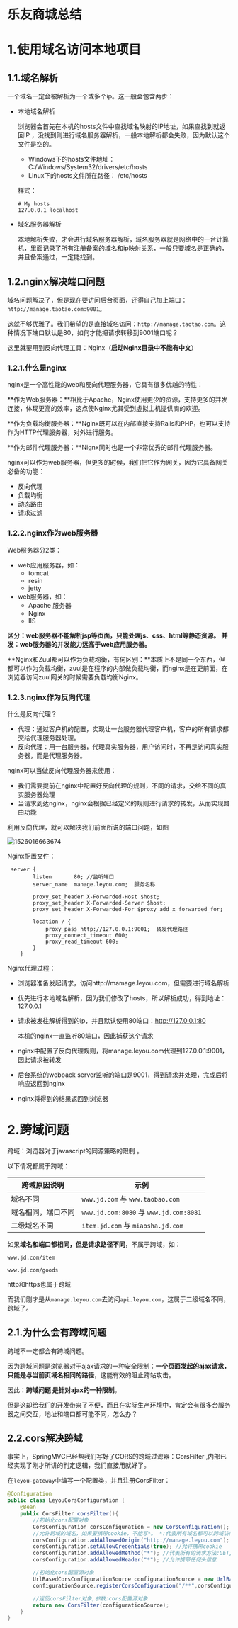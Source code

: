# 乐友商城总结

# 1.使用域名访问本地项目

## 1.1.域名解析

一个域名一定会被解析为一个或多个ip。这一般会包含两步：

- 本地域名解析

  浏览器会首先在本机的hosts文件中查找域名映射的IP地址，如果查找到就返回IP ，没找到则进行域名服务器解析，一般本地解析都会失败，因为默认这个文件是空的。

  - Windows下的hosts文件地址：C:/Windows/System32/drivers/etc/hosts
  - Linux下的hosts文件所在路径： /etc/hosts 

  样式：

  ```
  # My hosts
  127.0.0.1 localhost
  ```

- 域名服务器解析

  本地解析失败，才会进行域名服务器解析，域名服务器就是网络中的一台计算机，里面记录了所有注册备案的域名和ip映射关系，一般只要域名是正确的，并且备案通过，一定能找到。

## 1.2.nginx解决端口问题

域名问题解决了，但是现在要访问后台页面，还得自己加上端口：`http://manage.taotao.com:9001`。

这就不够优雅了。我们希望的是直接域名访问：`http://manage.taotao.com`。这种情况下端口默认是80，如何才能把请求转移到9001端口呢？

这里就要用到反向代理工具：Nginx（**启动Nginx目录中不能有中文**）

### 1.2.1.什么是nginx

nginx是一个高性能的web和反向代理服务器，它具有很多优越的特性：

**作为Web服务器：**相比于Apache，Nginx使用更少的资源，支持更多的并发连接，体现更高的效率，这点使Nginx尤其受到虚拟主机提供商的欢迎。

**作为负载均衡服务器：**Nginx既可以在内部直接支持Rails和PHP，也可以支持作为HTTP代理服务器，对外进行服务。

**作为邮件代理服务器：**Nignx同时也是一个非常优秀的邮件代理服务器。



nginx可以作为web服务器，但更多的时候，我们把它作为网关，因为它具备网关必备的功能：

- 反向代理
- 负载均衡
- 动态路由
- 请求过滤

### 1.2.2.nginx作为web服务器

Web服务器分2类：

- web应用服务器，如：
  - tomcat 
  - resin
  - jetty
- web服务器，如：
  - Apache 服务器 
  - Nginx
  - IIS  

**区分：web服务器不能解析jsp等页面，只能处理js、css、html等静态资源。**
**并发：web服务器的并发能力远高于web应用服务器。**

**Nginx和Zuul都可以作为负载均衡，有何区别：**本质上不是同一个东西，但都可以作为负载均衡，zuul是在程序的内部做负载均衡，而nginx是在更前面，在浏览器访问zuul网关的时候需要负载均衡Nginx。



### 1.2.3.nginx作为反向代理

什么是反向代理？

- 代理：通过客户机的配置，实现让一台服务器代理客户机，客户的所有请求都交给代理服务器处理。
- 反向代理：用一台服务器，代理真实服务器，用户访问时，不再是访问真实服务器，而是代理服务器。

nginx可以当做反向代理服务器来使用：

- 我们需要提前在nginx中配置好反向代理的规则，不同的请求，交给不同的真实服务器处理
- 当请求到达nginx，nginx会根据已经定义的规则进行请求的转发，从而实现路由功能

利用反向代理，就可以解决我们前面所说的端口问题，如图

![1526016663674](D:\IDEAWorkspace\Xuriven-leyou\assets\1526016663674.png)

Nginx配置文件：

```
 server {
        listen       80; //监听端口
        server_name  manage.leyou.com;  服务名称

        proxy_set_header X-Forwarded-Host $host;
		proxy_set_header X-Forwarded-Server $host;
		proxy_set_header X-Forwarded-For $proxy_add_x_forwarded_for;
		
		location / {
			proxy_pass http://127.0.0.1:9001;  转发代理路径
			proxy_connect_timeout 600;
			proxy_read_timeout 600;
		}
    }
```

Nginx代理过程：

* 浏览器准备发起请求，访问http://mamage.leyou.com，但需要进行域名解析

* 优先进行本地域名解析，因为我们修改了hosts，所以解析成功，得到地址：127.0.0.1

* 请求被发往解析得到的ip，并且默认使用80端口：http://127.0.0.1:80

  本机的nginx一直监听80端口，因此捕获这个请求

* nginx中配置了反向代理规则，将manage.leyou.com代理到127.0.0.1:9001，因此请求被转发

* 后台系统的webpack server监听的端口是9001，得到请求并处理，完成后将响应返回到nginx

* nginx将得到的结果返回到浏览器

# 2.跨域问题

跨域：浏览器对于javascript的同源策略的限制 。

以下情况都属于跨域：

| 跨域原因说明       | 示例                                   |
| ------------------ | -------------------------------------- |
| 域名不同           | `www.jd.com` 与 `www.taobao.com`       |
| 域名相同，端口不同 | `www.jd.com:8080` 与 `www.jd.com:8081` |
| 二级域名不同       | `item.jd.com` 与 `miaosha.jd.com`      |

如果**域名和端口都相同，但是请求路径不同**，不属于跨域，如：

`www.jd.com/item` 

`www.jd.com/goods`

http和https也属于跨域

而我们刚才是从`manage.leyou.com`去访问`api.leyou.com`，这属于二级域名不同，跨域了。

## 2.1.为什么会有跨域问题

跨域不一定都会有跨域问题。

因为跨域问题是浏览器对于ajax请求的一种安全限制：**一个页面发起的ajax请求，只能是与当前页域名相同的路径**，这能有效的阻止跨站攻击。

因此：**跨域问题 是针对ajax的一种限制**。

但是这却给我们的开发带来了不便，而且在实际生产环境中，肯定会有很多台服务器之间交互，地址和端口都可能不同，怎么办？

## 2.2.cors解决跨域

事实上，SpringMVC已经帮我们写好了CORS的跨域过滤器：CorsFilter ,内部已经实现了刚才所讲的判定逻辑，我们直接用就好了。

在`leyou-gateway`中编写一个配置类，并且注册CorsFilter：

```java
@Configuration
public class LeyouCorsConfiguration {
    @Bean
    public CorsFilter corsFilter(){
        //初始化cors配置对象
        CorsConfiguration corsConfiguration = new CorsConfiguration();
        //允许跨域的域名，如果要携带cookie，不能写*。 *:代表所有域名都可以跨域访问
        corsConfiguration.addAllowedOrigin("http://manage.leyou.com");
        corsConfiguration.setAllowCredentials(true); //允许携带cookie
        corsConfiguration.addAllowedMethod("*"); //代表所有的请求方法:GET,POST,Delete
        corsConfiguration.addAllowedHeader("*"); //允许携带任何头信息

        //初始化cors配置源对象
        UrlBasedCorsConfigurationSource configurationSource = new UrlBasedCorsConfigurationSource();
        configurationSource.registerCorsConfiguration("/**",corsConfiguration);

        //返回corsFilter对象,参数:cors配置源对象
        return new CorsFilter(configurationSource);
    }
}
```

